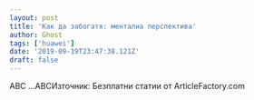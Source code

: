 ```yaml
---
layout: post
title: 'Как да забогатя: ментална перспектива'
author: Ghost
tags: ['huawei']
date: '2019-09-19T23:47:38.121Z'
draft: false
---
```


ABC ...ABCИзточник: Безплатни статии от ArticleFactory.com
